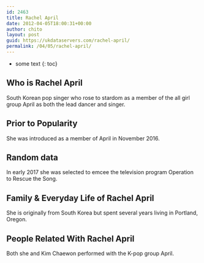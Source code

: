 ```yaml
---
id: 2463
title: Rachel April
date: 2012-04-05T18:00:31+00:00
author: chito
layout: post
guid: https://ukdataservers.com/rachel-april/
permalink: /04/05/rachel-april/
---
```


* some text
{: toc}
          
          
## Who is  Rachel April
                  
                  
                  
South Korean pop singer who rose to stardom as a member of the all girl group April as both the lead dancer and singer. 
                  
                
                
                
## Prior to Popularity 
                  
                  
                  
She was introduced as a member of April in November 2016.
                  
                
                
                
## Random data 
                  
                  
                  
In early 2017 she was selected to emcee the television program Operation to Rescue the Song.
                  
                
                
                
## Family & Everyday Life of Rachel April
                  
                  
                  
She is originally from South Korea but spent several years living in Portland, Oregon.
                  
                
                
                
## People Related With  Rachel April
                  
                  
                  
Both she and Kim Chaewon performed with the K-pop group April.
                  
                
              
            
          
          
          
    
    
  
